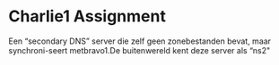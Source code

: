 # Charlie1 Assignment


Een “secondary DNS” server die zelf geen zonebestanden bevat, maar synchroni-seert metbravo1.De buitenwereld kent deze server als “ns2"